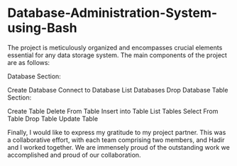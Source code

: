 # Database-Administration-System-using-Bash

The project is meticulously organized and encompasses crucial elements essential for any data storage system. The main components of the project are as follows:

Database Section:

Create Database
Connect to Database
List Databases
Drop Database
Table Section:

Create Table
Delete From Table
Insert into Table
List Tables
Select From Table
Drop Table
Update Table


Finally, I would like to express my gratitude to my project partner. This was a collaborative effort, with each team comprising two members, and Hadir and I worked together. We are immensely proud of the outstanding work we accomplished and proud of our collaboration.
